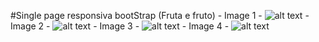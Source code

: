 #Single page responsiva bootStrap (Fruta e fruto) -
Image 1 -
![alt text](https://raw.githubusercontent.com/gabriel-rosch/landing-page-responsiva_BootStrap/master/imagesProject/imagem1.png) -
Image 2 -
![alt text](https://raw.githubusercontent.com/gabriel-rosch/landing-page-responsiva_BootStrap/master/imagesProject/imagem2.png) -
Image 3 -
![alt text](https://raw.githubusercontent.com/gabriel-rosch/landing-page-responsiva_BootStrap/master/imagesProject/imagem3.png) -
Image 4 -
![alt text](https://raw.githubusercontent.com/gabriel-rosch/landing-page-responsiva_BootStrap/master/imagesProject/imagem4.png)
